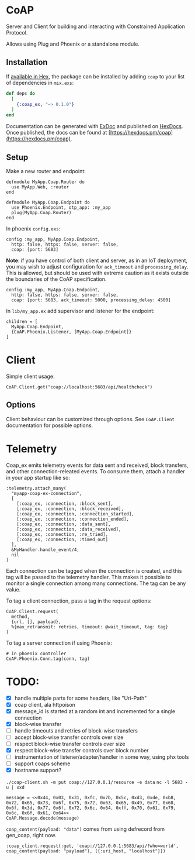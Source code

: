 # CoAP

Server and Client for building and interacting with Constrained Application Protocol.

Allows using Plug and Phoenix or a standalone module.

## Installation

If [available in Hex](https://hex.pm/docs/publish), the package can be installed
by adding `coap` to your list of dependencies in `mix.exs`:

```elixir
def deps do
  [
    {:coap_ex, "~> 0.1.0"}
  ]
end
```

Documentation can be generated with [ExDoc](https://github.com/elixir-lang/ex_doc)
and published on [HexDocs](https://hexdocs.pm). Once published, the docs can
be found at [https://hexdocs.pm/coap](https://hexdocs.pm/coap).

## Setup

Make a new router and endpoint:

```
defmodule MyApp.Coap.Router do
  use MyApp.Web, :router
end
```

```
defmodule MyApp.Coap.Endpoint do
  use Phoenix.Endpoint, otp_app: :my_app
  plug(MyApp.Coap.Router)
end
```

In phoenix `config.exs`:

```
config :my_app, MyApp.Coap.Endpoint,
  http: false, https: false, server: false,
  coap: [port: 5683]
```

**Note**: if you have control of both client and server, as in an IoT deployment,
you may wish to adjust configuration for `ack_timeout` and `processing_delay`.
This is allowed, but should be used with extreme caution as it exists outside
the boundaries of the CoAP specification.

```
config :my_app, MyApp.Coap.Endpoint,
  http: false, https: false, server: false,
  coap: [port: 5683, ack_timeout: 5000, processing_delay: 4500]
```

In `lib/my_app.ex` add supervisor and listener for the endpoint:

```
children = [
  MyApp.Coap.Endpoint,
  {CoAP.Phoenix.Listener, [MyApp.Coap.Endpoint]}
]
```

# Client #

Simple client usage:

```
CoAP.Client.get("coap://localhost:5683/api/healthcheck")
```

## Options

Client behaviour can be customized through options. See `CoAP.Client`
documentation for possible options.

# Telemetry #

Coap_ex emits telemetry events for data sent and received, block transfers, and other connection-releated events.  To consume them, attach a handler in your app startup like so:

```
:telemetry.attach_many(
  "myapp-coap-ex-connection",
  [
    [:coap_ex, :connection, :block_sent],
    [:coap_ex, :connection, :block_received],
    [:coap_ex, :connection, :connection_started],
    [:coap_ex, :connection, :connection_ended],
    [:coap_ex, :connection, :data_sent],
    [:coap_ex, :connection, :data_received],
    [:coap_ex, :connection, :re_tried],
    [:coap_ex, :connection, :timed_out]
  ],
  &MyHandler.handle_event/4,
  nil
)
```

Each connection can be tagged when the connection is created, and this tag will be passed to the telemetry handler.  This makes it possible to monitor a single connection among many connections. The tag can be any value.

To tag a client connection, pass a tag in the request options:

```
CoAP.Client.request(
  method,
  {url, [], payload},
  %{max_retransmit: retries, timeout: @wait_timeout, tag: tag}
)
 ```
 
 To tag a server connection if using Phoenix:
 
 ```
 # in phoenix controller
 CoAP.Phoenix.Conn.tag(conn, tag)
 ```

# TODO:

* [x] handle multiple parts for some headers, like "Uri-Path"
* [x] coap client, ala httpoison
* [x] message_id is started at a random int and incremented for a single connection
* [x] block-wise transfer
* [ ] handle timeouts and retries of block-wise transfers
* [ ] accept block-wise transfer controls over size
* [ ] respect block-wise transfer controls over size
* [x] respect block-wise transfer controls over block number
* [ ] instrumentation of listener/adapter/handler in some way, using phx tools
* [ ] support coaps scheme
* [x] hostname support?

`./coap-client.sh -m put coap://127.0.0.1/resource -e data`
`nc -l 5683 -u | xxd`

```
message = <<0x44, 0x03, 0x31, 0xfc, 0x7b, 0x5c, 0xd3, 0xde, 0xb8, 0x72, 0x65, 0x73, 0x6f, 0x75, 0x72, 0x63, 0x65, 0x49, 0x77, 0x68, 0x6f, 0x3d, 0x77, 0x6f, 0x72, 0x6c, 0x64, 0xff, 0x70, 0x61, 0x79, 0x6c, 0x6f, 0x61, 0x64>>
CoAP.Message.decode(message)
```

`coap_content(payload: "data")` comes from using defrecord from gen_coap, right now.

`:coap_client.request(:get, 'coap://127.0.0.1:5683/api/?who=world', coap_content(payload: "payload"), [{:uri_host, "localhost"}])`
